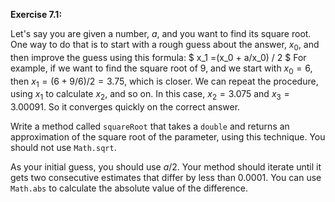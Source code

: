 **Exercise 7.1:**

Let's say you are given a number, $a$, and you want to find its square root.
One way to do that is to start with a rough guess about the answer, $x_0$, and then improve the guess using this formula:
$ x_1 =(x_0 + a/x_0) / 2 $
For example, if we want to find the square root of 9, and we start with $x_0 = 6$, then $x_1 = (6 + 9/6) / 2 = 3.75$, which is closer.
We can repeat the procedure, using $x_1$ to calculate $x_2$, and so on.
In this case, $x_2 = 3.075$ and $x_3 = 3.00091$.
So it converges quickly on the correct answer.

Write a method called `squareRoot` that takes a `double` and returns an approximation of the square root of the parameter, using this technique.
You should not use `Math.sqrt`.

As your initial guess, you should use $a/2$.
Your method should iterate until it gets two consecutive estimates that differ by less than 0.0001.
You can use `Math.abs` to calculate the absolute value of the difference.